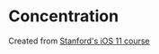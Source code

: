 # Concentration
Created from [Stanford's iOS 11 course](https://itunes.apple.com/us/course/developing-ios-11-apps-with-swift/id1309275316)
